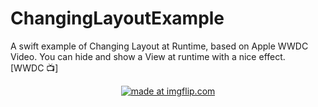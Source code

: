 # ChangingLayoutExample
A swift example of Changing Layout at Runtime, based on Apple WWDC Video. You can hide and show a View at runtime with a nice effect.\
[WWDC 📺]
<p align="center">
<a href="https://imgflip.com/gif/29iinx"><img src="https://i.imgflip.com/29iinx.gif" title="made at imgflip.com"/></a>
</p>
